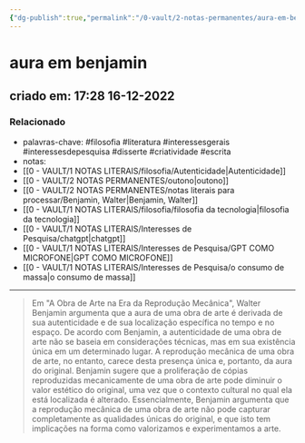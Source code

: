 ```yaml
---
{"dg-publish":true,"permalink":"/0-vault/2-notas-permanentes/aura-em-benjamin/","tags":["permanente","filosofia","literatura","interessesgerais","interessesdepesquisa","disserte","criatividade","escrita"],"dgHomeLink":true,"dgShowLocalGraph":true,"dgShowFileTree":true,"dgEnableSearch":true,"noteIcon":""}
---
```


# aura em benjamin
## criado em: 17:28 16-12-2022

### Relacionado
- palavras-chave: #filosofia #literatura #interessesgerais #interessesdepesquisa #disserte #criatividade #escrita 
- notas: 
- [[0 - VAULT/1 NOTAS LITERAIS/filosofia/Autenticidade\|Autenticidade]]
- [[0 - VAULT/2 NOTAS PERMANENTES/outono\|outono]]
- [[0 - VAULT/2 NOTAS PERMANENTES/notas literais para processar/Benjamin, Walter\|Benjamin, Walter]]
- [[0 - VAULT/1 NOTAS LITERAIS/filosofia/filosofia da tecnologia\|filosofia da tecnologia]]
- [[0 - VAULT/1 NOTAS LITERAIS/Interesses de Pesquisa/chatgpt\|chatgpt]]
- [[0 - VAULT/1 NOTAS LITERAIS/Interesses de Pesquisa/GPT COMO MICROFONE\|GPT COMO MICROFONE]]
- [[0 - VAULT/1 NOTAS LITERAIS/Interesses de Pesquisa/o consumo de massa\|o consumo de massa]]
---


> Em "A Obra de Arte na Era da Reprodução Mecânica", Walter Benjamin argumenta que a aura de uma obra de arte é derivada de sua autenticidade e de sua localização específica no tempo e no espaço. De acordo com Benjamin, a autenticidade de uma obra de arte não se baseia em considerações técnicas, mas em sua existência única em um determinado lugar. A reprodução mecânica de uma obra de arte, no entanto, carece desta presença única e, portanto, da aura do original. Benjamin sugere que a proliferação de cópias reproduzidas mecanicamente de uma obra de arte pode diminuir o valor estético do original, uma vez que o contexto cultural no qual ela está localizada é alterado. Essencialmente, Benjamin argumenta que a reprodução mecânica de uma obra de arte não pode capturar completamente as qualidades únicas do original, e que isto tem implicações na forma como valorizamos e experimentamos a arte.